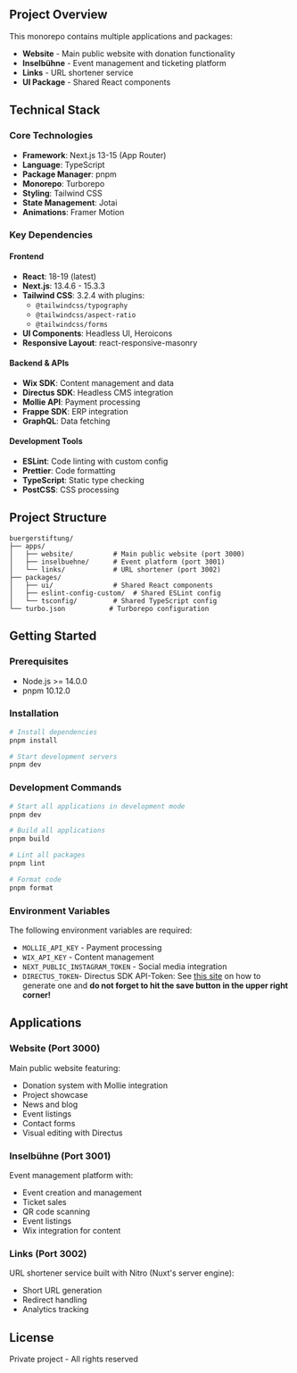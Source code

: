 ## Project Overview

This monorepo contains multiple applications and packages:

- **Website** - Main public website with donation functionality
- **Inselbühne** - Event management and ticketing platform
- **Links** - URL shortener service
- **UI Package** - Shared React components

## Technical Stack

### Core Technologies

- **Framework**: Next.js 13-15 (App Router)
- **Language**: TypeScript
- **Package Manager**: pnpm
- **Monorepo**: Turborepo
- **Styling**: Tailwind CSS
- **State Management**: Jotai
- **Animations**: Framer Motion

### Key Dependencies

#### Frontend

- **React**: 18-19 (latest)
- **Next.js**: 13.4.6 - 15.3.3
- **Tailwind CSS**: 3.2.4 with plugins:
  - `@tailwindcss/typography`
  - `@tailwindcss/aspect-ratio`
  - `@tailwindcss/forms`
- **UI Components**: Headless UI, Heroicons
- **Responsive Layout**: react-responsive-masonry

#### Backend & APIs

- **Wix SDK**: Content management and data
- **Directus SDK**: Headless CMS integration
- **Mollie API**: Payment processing
- **Frappe SDK**: ERP integration
- **GraphQL**: Data fetching

#### Development Tools

- **ESLint**: Code linting with custom config
- **Prettier**: Code formatting
- **TypeScript**: Static type checking
- **PostCSS**: CSS processing

## Project Structure

```
buergerstiftung/
├── apps/
│   ├── website/          # Main public website (port 3000)
│   ├── inselbuehne/      # Event platform (port 3001)
│   └── links/            # URL shortener (port 3002)
├── packages/
│   ├── ui/               # Shared React components
│   ├── eslint-config-custom/  # Shared ESLint config
│   └── tsconfig/         # Shared TypeScript config
└── turbo.json           # Turborepo configuration
```

## Getting Started

### Prerequisites

- Node.js >= 14.0.0
- pnpm 10.12.0

### Installation

```bash
# Install dependencies
pnpm install

# Start development servers
pnpm dev
```

### Development Commands

```bash
# Start all applications in development mode
pnpm dev

# Build all applications
pnpm build

# Lint all packages
pnpm lint

# Format code
pnpm format
```

### Environment Variables

The following environment variables are required:

- `MOLLIE_API_KEY` - Payment processing
- `WIX_API_KEY` - Content management
- `NEXT_PUBLIC_INSTAGRAM_TOKEN` - Social media integration
- `DIRECTUS_TOKEN`- Directus SDK API-Token: See [this site](https://learndirectus.com/how-to-create-an-api-key/) on how to generate one and **do not forget to hit the save button in the upper right corner!**

## Applications

### Website (Port 3000)

Main public website featuring:

- Donation system with Mollie integration
- Project showcase
- News and blog
- Event listings
- Contact forms
- Visual editing with Directus

### Inselbühne (Port 3001)

Event management platform with:

- Event creation and management
- Ticket sales
- QR code scanning
- Event listings
- Wix integration for content

### Links (Port 3002)

URL shortener service built with Nitro (Nuxt's server engine):

- Short URL generation
- Redirect handling
- Analytics tracking

## License

Private project - All rights reserved
